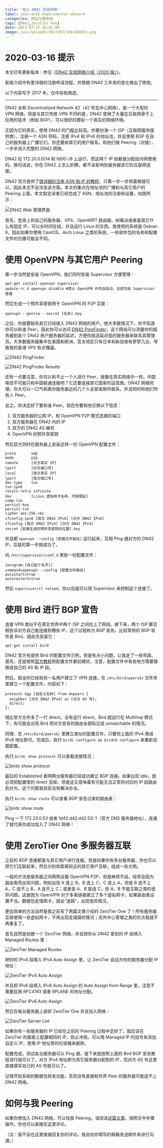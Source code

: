 ```yaml
---
title: '加入 DN42 实验网络'
label: join-dn42-experimental-network
categories: 网站与服务端
tags: [DN42,ZeroTier One]
date: 2017-07-17 16:41:00
image: /usr/uploads/2017/07/1491468561.png
---
```


2020-03-16 提示
===============

本文已有更新版本：参见《[DN42 实验网络介绍（2020 版）](/article/modify-website/dn42-experimental-network-2020.lantian)》。

新版介绍中有更详细的注册申请流程，并根据 DN42 三年来的变化做出了修改。

以下内容写于 2017 年，仅作存档用途。

---

DN42 全称 Decentralized Network 42（42 号去中心网络），是一个大型的 VPN 网络。但是与其它传统 VPN 不同的是，DN42 使用了大量在互联网骨干上应用的技术（例如 BGP），可以很好的模拟一个真实的网络环境。

正因为它的真实，使用 DN42 的门槛比较高。你要扮演一个 ISP（互联网服务提供商），注册一个 ASN 号码，注册 IPv4 和 IPv6 的地址池，并且使用 BGP 在自己的服务器上广播它们。你还要和其它的用户联系，和他们做 Peering（对接），一步步进入完整的 DN42 网络。

DN42 在 172.20.0.0/14 和 fd00::/8 上运行，而这两个 IP 段都是分配给内网使用的。换句话说，你在 DN42 上怎么折腾，都不会影响到服务器其它的互联网连接。

DN42 官方提供了[很详细的注册 ASN 和 IP 的教程][1]，只需一步一步照着做就可以，因此本文不会涉及该方面。本文的重点在地址池的广播和与其它用户的 Peering 上面。本文假定读者已经完成了 ASN、地址池的注册和设置，如图所示：

![DN42 Web 管理界面][2]

首先，登录上你自己的服务器、VPS、OpenWRT 路由器、树莓派或者是其它什么有固定 IP，可以长时间在线，并且运行 Linux 的东西。我使用的系统是 Debian 9，因此如果你使用 CentOS、Arch Linux 之类的系统，一些软件包的名称和配置文件的位置可能会不同。

使用 OpenVPN 与其它用户 Peering
========================

第一步当然是安装 OpenVPN，我们同时安装 Supervisor 方便管理：

    apt-get install openvpn supervisor
    update-rc.d openvpn disable #禁止 OpenVPN 开机自启动，全部交由 Supervisor 管理

然后生成一个预共享密钥用于 OpenVPN 的 P2P 互联：

    openvpn --genrsa --secret [名称].key

之后，你就要联系其它已经接入 DN42 网络的用户。绝大多数情况下，你不知道你可以和谁 Peer，因此你可以访问 [DN42 PingFinder][3]，这个网站可以测量你的服务器到各个 DN42 用户服务器的延迟，方便你挑选延迟低的服务器来联系其管理员。大多数服务器集中在美国和欧洲，亚太地区只有日本和新加坡有寥寥几台，导致我的香港 VPS 有点懵逼。

![DN42 PingFinder][4]

![DN42 PingFinder Results][5]

还有一点要注意，你可以和不止一个人进行 Peer，就像在真实网络中一样。中国电信不可能只和中国联通连接吧？它还要连接其它国家的运营商。DN42 网络同理。你大可以一口气和离你服务器近的几个人全部发邮件联系，并且同时和他们所有人 Peer。

总之，你决定好了要和谁 Peer。现在你要和他交换以下信息：

 1. 双方服务器的公网 IP，和 OpenVPN P2P 模式连接的端口
 2. 双方服务器在 DN42 内的 IP
 3. 双方的 DN42 AS 编号
 4. OpenVPN 的预共享密钥

然后双方同时在服务器上安装这样一份 OpenVPN 配置文件：

    proto       udp
    mode        p2p
    remote      [对方真实 IP]
    rport       [对方端口号]
    local       [我方真实 IP]
    lport       [我方端口号]
    dev-type    tun
    tun-ipv6
    resolv-retry infinite
    dev         [Linux 虚拟网卡名称，可随便起]
    comp-lzo
    persist-key
    persist-tun
    cipher aes-256-cbc
    ifconfig-ipv6 [我方 DN42 IPv6] [对方 DN42 IPv6]
    ifconfig [我方 DN42 IPv4] [对方 DN42 IPv4]
    secret [前面生成的预共享密钥的位置].key

并且都 `openvpn --config [配置文件路径]` 运行起来，互相 Ping 通对方的 DN42 IP，互联的第一步就成功了。

向 `/etc/supervisor/conf.d` 里放一份配置文件：

    [program:[自己起个名字]]
    command=openvpn --config [配置文件路径]
    autostart=true
    autorestart=true

然后 `supervisorctl reload`，你以后就可以用 Supervisor 来控制这个连接了。

使用 Bird 进行 BGP 宣告
=================

连接 VPN 类似于在真实世界中两个 ISP 之间拉上了网线。接下来，两个 ISP 要互相告诉对方自己能连接到哪些 IP，这个过程称为 BGP 宣告。比较常用的 BGP 软件是 Bird，因此先安装它：

    apt-get install bird

DN42 官方有提供 Bird 的配置文件示例，但是有点小问题，让我走了一些弯路。首先，还是按照[官方教程][6]把配置文件都创建好。注意，配置文件中有些地方需要替换成自己的 AS 和 IP 段。

然后，假设你已经和另一名用户建立了 VPN 连接。在 `/etc/bird/peers4/` 文件夹里建立一个配置文件，内容如下：

    protocol bgp [自定义名称] from dnpeers {
      neighbor [对方 DN42 IPv4] as [对方 AS 号];
      direct;
    };

相比官方文件多了一行 direct。没有这行 direct，Bird 就运行在 Multihop 模式下，有可能会出现 Bird 把对方宣告的路由全部标记成 unreachable 的情况。

同理，在 `/etc/bird/peers6/` 里建立类似的配置文件，只要将上面的 IPv4 换成 IPv6 地址即可。完成后，执行 `birdc configure && birdc6 configure` 来重新加载配置。

执行 `birdc show protocol` 可以查看连接情况：

![birdc show protocol][7]

最后的 Established 表明两台服务器已经成功建立 BGP 连接。如果出现 Idle，就必须把配置里的 direct 去掉。但是这又意味着有可能无法正常将对应的 IP 段路由到对方。这个问题我目前没有解决办法。

执行 `birdc show route` 可以查看 BGP 宣告过来的路由表：

![birdc show route][8]

Ping 一下 172.23.0.53 或者 fd42:d42:d42:53::1（官方 DNS 服务器地址），连通了就代表你成功加入了 DN42 网络！

使用 ZeroTier One 多服务器互联
======================

之前的 BGP 连接都是与其它用户进行连接。但是如果你有多台服务器，你也可以把它们互联起来，然后分别和距离较近的其它用户互联，组成一张大网。

一般的方法是服务器之间两两设置 OpenVPN P2P，但是麻烦不说，经常会因为路由表而出现问题，例如出现 A 连上 B，B 连上 C，C 连上 A，但是 B 连不上 A，C 连不上 B，A 连不上 C；或者是 A、B 能连 C，但 A、B 不能互联之类的诡异问题。这是因为 OpenVPN 对于多条链接建立了多个虚拟网卡，如果路由表设置不当，数据包走错网卡，就会“迷路”，出现诡异情况。

更加简单的方法自然是我之前写了两篇文章介绍的 ZeroTier One 了！所有服务器互联使用一张虚拟网卡，不再出现走错路的情况；另外中心管理之类的优点我就不再重复了。

首先自然是创建一个 ZeroTier 网络，并且把你从 DN42 拿到的 IP 段填入 Managed Routes 里：

![ZeroTier Managed Routes][9]

把你的 IPv4 段填入 IPv4 Auto Assign 里，让 ZeroTier 自动为你的服务器分配 IP 地址：

![ZeroTier IPv4 Auto Assign][10]

并且把 IPv6 段填入 IPv6 Auto Assign 的 Auto Assign from Range 里。注意不需要启用 RFC4193 或者 6PLANE 的地址分配。

![ZeroTier IPv6 Auto Assign][11]

然后在每台服务器上装好 ZeroTier One 并且加入网络：

![ZeroTier Server List][12]

如果你有一些服务器的 IP 已经在之前的 Peering 过程中定好了，就应该在 ZeroTier 的面板上配置相同的 IP，防止冲突。可以用 Managed IP 的加号来添加自定义 IP，使用 IP 地址旁的垃圾桶来删除。

配置完成，测试各台服务器可以 Ping 通，接下来就按照上面的 Bird BGP 宣告教程进行就可以了。对方 IPv4 地址即为其它服务器分配到的 IP，而对方 AS 号这里直接填写自己的 AS 号就可以了。

记得开启系统的数据包转发功能，否则没有直接和外界 Peer 的服务器可能连不上 DN42 网络。

如何与我 Peering
===============

如果你想加入 DN42 网络，可以找我 Peering，请阅读[这篇文章][13]，按照文中步骤操作。你也可以直接在这里评论。

（注：我不会在这里直接回复你的评论。我会向你填写的邮箱发送邮件来进行沟通。）


  [1]: https://wiki.dn42.us/howto/Getting-started
  [2]: /usr/uploads/2017/07/1491468561.png
  [3]: https://dn42.us/peers
  [4]: /usr/uploads/2017/07/220484720.png
  [5]: /usr/uploads/2017/07/3173481156.png
  [6]: https://wiki.dn42.us/howto/Bird
  [7]: /usr/uploads/2017/07/452968114.png
  [8]: /usr/uploads/2017/07/4224758666.png
  [9]: /usr/uploads/2017/07/3392936414.png
  [10]: /usr/uploads/2017/07/1103065050.png
  [11]: /usr/uploads/2017/07/3667447924.png
  [12]: /usr/uploads/2017/07/3034721652.png
  [13]: /page/dn42/
